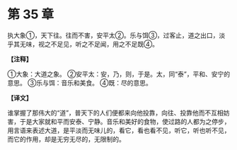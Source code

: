 # 第 35 章

执大象①，天下往。往而不害，安平太②。乐与饵③，过客止，道之出口，淡乎其无味，视之不足见，听之不足闻，用之不足既④。

**【注释】**

①大象：大道之象。
②安平太：安，乃，则，于是。太，同“泰”，平和、安宁的意思。
③乐与饵：音乐和美食。
④既：尽的意思。

**【译文】**

谁掌握了那伟大的“道”，普天下的人们便都来向他投靠，向往、投靠他而不互相妨害，于是大家就和平而安泰、宁静。音乐和美好的食物，使过路的人都为之停步，用言语来表述大道，是平淡而无味儿的，看它，看也看不见，听它，听也听不见，而它的作用，却是无穷无尽的，无限制的。
